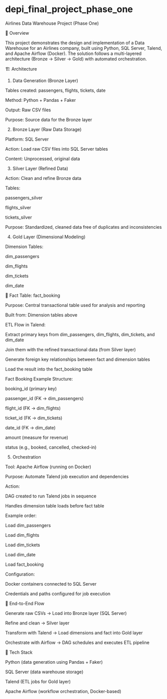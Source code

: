 # depi_final_project_phase_one
Airlines Data Warehouse Project (Phase One)

📌 Overview

This project demonstrates the design and implementation of a Data Warehouse for an Airlines company, built using Python, SQL Server, Talend, and Apache Airflow (Docker).
The solution follows a multi-layered architecture (Bronze → Silver → Gold) with automated orchestration.

🏗️ Architecture
1. Data Generation (Bronze Layer)

Tables created: passengers, flights, tickets, date

Method: Python + Pandas + Faker

Output: Raw CSV files

Purpose: Source data for the Bronze layer

2. Bronze Layer (Raw Data Storage)

Platform: SQL Server

Action: Load raw CSV files into SQL Server tables

Content: Unprocessed, original data

3. Silver Layer (Refined Data)

Action: Clean and refine Bronze data

Tables:

passengers_silver

flights_silver

tickets_silver

Purpose: Standardized, cleaned data free of duplicates and inconsistencies

4. Gold Layer (Dimensional Modeling)

Dimension Tables:

dim_passengers

dim_flights

dim_tickets

dim_date

🔹 Fact Table: fact_booking

Purpose: Central transactional table used for analysis and reporting

Built from: Dimension tables above

ETL Flow in Talend:

Extract primary keys from dim_passengers, dim_flights, dim_tickets, and dim_date

Join them with the refined transactional data (from Silver layer)

Generate foreign key relationships between fact and dimension tables

Load the result into the fact_booking table

Fact Booking Example Structure:

booking_id (primary key)

passenger_id (FK → dim_passengers)

flight_id (FK → dim_flights)

ticket_id (FK → dim_tickets)

date_id (FK → dim_date)

amount (measure for revenue)

status (e.g., booked, cancelled, checked-in)

5. Orchestration

Tool: Apache Airflow (running on Docker)

Purpose: Automate Talend job execution and dependencies

Action:

DAG created to run Talend jobs in sequence

Handles dimension table loads before fact table

Example order:

Load dim_passengers

Load dim_flights

Load dim_tickets

Load dim_date

Load fact_booking

Configuration:

Docker containers connected to SQL Server

Credentials and paths configured for job execution

🔄 End-to-End Flow

Generate raw CSVs → Load into Bronze layer (SQL Server)

Refine and clean → Silver layer

Transform with Talend → Load dimensions and fact into Gold layer

Orchestrate with Airflow → DAG schedules and executes ETL pipeline

🚀 Tech Stack

Python (data generation using Pandas + Faker)

SQL Server (data warehouse storage)

Talend (ETL jobs for Gold layer)

Apache Airflow (workflow orchestration, Docker-based)
